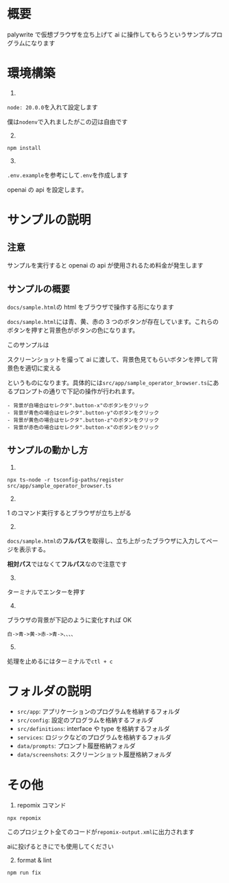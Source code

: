 # 概要

palywrite で仮想ブラウザを立ち上げて ai に操作してもらうというサンプルプログラムになります

# 環境構築

1.

`node: 20.0.0`を入れて設定します

僕は`nodenv`で入れましたがこの辺は自由です

2.

```
npm install
```

3.

`.env.example`を参考にして`.env`を作成します

openai の api を設定します。

# サンプルの説明

## 注意

サンプルを実行すると openai の api が使用されるため料金が発生します

## サンプルの概要

`docs/sample.html`の html をブラウザで操作する形になります

`docs/sample.html`には青、黄、赤の 3 つのボタンが存在しています。これらのボタンを押すと背景色がボタンの色になります。

このサンプルは

スクリーンショットを撮って ai に渡して、背景色見てもらいボタンを押して背景色を適切に変える

というものになります。具体的には`src/app/sample_operator_browser.ts`にあるプロンプトの通りで下記の操作が行われます。

```
- 背景が白場合はセレクタ".button-x"のボタンをクリック
- 背景が青色の場合はセレクタ".button-y"のボタンをクリック
- 背景が黄色の場合はセレクタ".button-z"のボタンをクリック
- 背景が赤色の場合はセレクタ".button-x"のボタンをクリック
```

## サンプルの動かし方

1.

```
npx ts-node -r tsconfig-paths/register src/app/sample_operator_browser.ts
```

2.

1 のコマンド実行するとブラウザが立ち上がる

2.

`docs/sample.html`の**フルパス**を取得し、立ち上がったブラウザに入力してページを表示する。

**相対パス**ではなくて**フルパス**なので注意です

3.

ターミナルでエンターを押す

4.

ブラウザの背景が下記のように変化すれば OK

```
白->青->黄->赤->青->、、、、
```

5.

処理を止めるにはターミナルで`ctl + c`

# フォルダの説明

- `src/app`: アプリケーションのプログラムを格納するフォルダ
- `src/config`: 設定のプログラムを格納するフォルダ
- `src/definitions`: interface や type を格納するフォルダ
- `services`: ロジックなどのプログラムを格納するフォルダ
- `data/prompts`: プロンプト履歴格納フォルダ
- `data/screenshots`: スクリーンショット履歴格納フォルダ

# その他

1. repomix コマンド

```
npx repomix
```

このプロジェクト全てのコードが`repomix-output.xml`に出力されます

aiに投げるときにでも使用してください

2. format & lint

```
npm run fix
```

